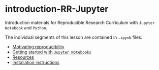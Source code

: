 # introduction-RR-Jupyter
Introduction materials for Reproducible Research Curriculum with `Jupyter Notebook` and `Python`.

The individual segments of this lesson are contained in `.ipynb` files:
- [Motivating reproducibility](https://github.com/Reproducible-Science-Curriculum/introduction-RR-Jupyter/blob/master/Into-to-reproducible-research.ipynb)
- [Getting started with `Jupyter Notebooks`](https://github.com/Reproducible-Science-Curriculum/introduction-RR-Jupyter/blob/master/getting_started_with_jupyter_notebooks.ipynb)
- [Resources](https://github.com/Reproducible-Science-Curriculumintroduction-RR-Jupyter/blob/master/Resources.ipynb)
- [Installation instructions](https://github.com/Reproducible-Science-Curriculum/introduction-RR-Jupyter/blob/master/Installation.ipynb)
